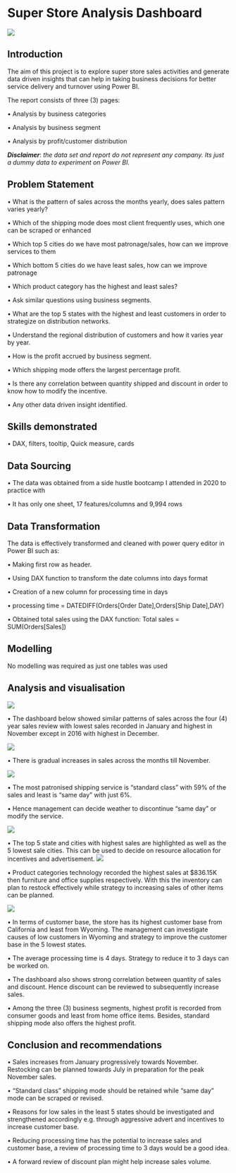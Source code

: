 # Super Store Analysis Dashboard

![](superstor2.jpg)
## Introduction
The aim of this project is to explore super store sales activities and generate data driven insights that can help in taking business decisions for better service delivery and turnover using Power BI.

The report consists of three (3) pages:

•	Analysis by business categories

•	Analysis by business segment

•	Analysis by profit/customer distribution

**_Disclaimer_**: _the data set and report do not represent any company. Its just a dummy data to experiment on Power BI._

## Problem Statement
•	What is the pattern of sales across the months yearly, does sales pattern varies yearly?

•	Which of the shipping mode does most client frequently uses, which one can be scraped or enhanced

•	Which top 5 cities do we have most patronage/sales, how can we improve services to them

•	Which bottom 5 cities do we have least sales, how can we improve patronage

•	Which product category has the highest and least sales?

•	Ask similar questions using business segments.

•	What are the top 5 states with the highest and least customers in order to strategize on distribution networks.

•	Understand the regional distribution of customers and how it varies year by year.

•	How is the profit accrued by business segment.

•	Which shipping mode offers the largest percentage profit.

•	Is there any correlation between quantity shipped and discount in order to know how to modify the incentive.

•	Any other data driven insight identified.

## Skills demonstrated
•	DAX, filters, tooltip, Quick measure, cards

## Data Sourcing
•	The data was obtained from a side hustle bootcamp I attended in 2020 to practice with

•	It has only one sheet, 17 features/columns and 9,994 rows

## Data Transformation
The data is effectively transformed and cleaned with power query editor in Power BI such as:

•	Making first row as header.

•	Using DAX function to transform the date columns into days format 

•	Creation of a new column for processing time in days

•	processing time = DATEDIFF(Orders[Order Date],Orders[Ship Date],DAY)

•	Obtained total sales using the DAX function: Total sales = SUM(Orders[Sales])

## Modelling
No modelling was required as just one tables was used 

## Analysis and visualisation
![](analysis-desktop.jpg)

•	The dashboard below showed similar patterns of sales across the four (4) year sales review with lowest sales recorded in January and highest in November except in 2016 with highest in December. 

![](Scrrr1.png)

•	There is gradual increases in sales across the months till November.

![](shipping.jpg)

•	The most patronised shipping service is “standard class” with 59% of the sales and least is “same day” with just 6%. 

•	Hence management can decide weather to discontinue “same day” or modify the service.

![](US_map.gif)

•	The top 5 state and cities with highest sales are highlighted as well as the 5 lowest sale cities. This can be used to decide on resource allocation for incentives and advertisement.
![](Scrrr2.png)

•	Product categories technology recorded the highest sales at $836.15K then furniture and office supplies respectively. With this the inventory can plan to restock effectively while strategy to increasing sales of other items can be planned.

![](Scr3.png)

•	In terms of customer base, the store has its highest customer base from California and least from Wyoming. The management can investigate causes of low customers in Wyoming and strategy to improve the customer base in the 5 lowest states.

•	The average processing time is 4 days. Strategy to reduce it to 3 days can be worked on.

•	The dashboard also shows strong correlation between quantity of sales and discount. Hence discount can be reviewed to subsequently increase sales.

•	Among the three (3) business segments, highest profit is recorded from consumer goods and least from home office items. Besides, standard shipping mode also offers the highest profit.

## Conclusion and recommendations

•	Sales increases from January progressively towards November. Restocking can be planned towards July in preparation for the peak November sales. 

•	“Standard class” shipping mode should be retained while “same day” mode can be scraped or revised.

•	Reasons for low sales in the least 5 states should be investigated and strengthened accordingly e.g. through aggressive advert and incentives to increase customer base.

•	Reducing processing time has the potential to increase sales and customer base, a review of processing time to 3 days would be a good idea.

•	A forward review of discount plan might help increase sales volume.







